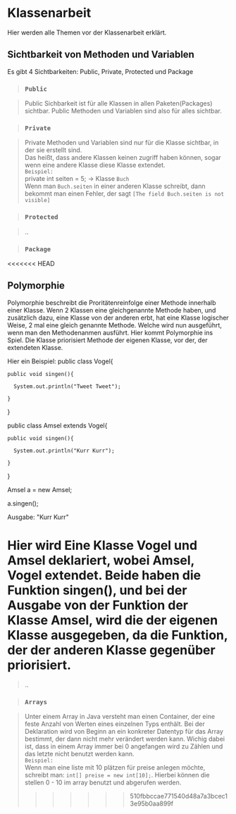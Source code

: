 # Klassenarbeit

Hier werden alle Themen vor der Klassenarbeit erklärt.

## Sichtbarkeit von Methoden und Variablen

Es gibt 4 Sichtbarkeiten: Public, Private, Protected und Package

 > ### `Public` 

  > Public Sichbarkeit ist für alle Klassen in allen Paketen(Packages) sichtbar. Public Methoden und Variablen sind also für alles sichtbar.

 > ### `Private` 

  > Private Methoden und Variablen sind nur für die Klasse sichtbar, in der sie erstellt sind.\
  Das heißt, dass andere Klassen keinen zugriff haben können, sogar wenn eine andere Klasse diese Klasse extendet.\
   `Beispiel:`\
   private int seiten = 5; -> Klasse `Buch` \
   Wenn man `Buch.seiten` in einer anderen Klasse schreibt, dann bekommt man einen Fehler, der sagt `[The field Buch.seiten is not visible]`


 > ### `Protected` 

  > ..


 > ### `Package` 

<<<<<<< HEAD
## Polymorphie

Polymorphie beschreibt die Proritätenreinfolge einer Methode innerhalb einer Klasse. Wenn 2 Klassen eine gleichgenannte Methode haben, und zusätzlich dazu, eine Klasse von der anderen erbt, hat eine Klasse logischer Weise, 2 mal eine gleich genannte Methode. Welche wird nun ausgeführt, wenn man den Methodenanmen ausführt. Hier kommt Polymorphie ins Spiel. Die Klasse priorisiert  Methode der eigenen Klasse, vor der, der extendeten Klasse.

Hier ein Beispiel:
  public class Vogel{

    public void singen(){

      System.out.println("Tweet Tweet");

    }
  }

  public class Amsel extends Vogel{

    public void singen(){

      System.out.println("Kurr Kurr");

    }
  }

  Amsel a = new Amsel;

  a.singen();

  Ausgabe:
  "Kurr Kurr"

Hier wird Eine Klasse Vogel und Amsel deklariert, wobei Amsel, Vogel extendet. Beide haben die Funktion singen(), und bei der Ausgabe von der Funktion der Klasse Amsel, wird die der eigenen Klasse ausgegeben, da die Funktion, der der anderen Klasse gegenüber priorisiert.
=======
  > ..

 > ### `Arrays`

  > Unter einem Array in Java versteht man einen Container, der eine feste Anzahl von Werten eines einzelnen Typs enthält. Bei der Deklaration wird von Beginn an ein konkreter Datentyp für das Array bestimmt, der dann nicht mehr verändert werden kann. Wichig dabei ist, dass in einem Array immer bei 0 angefangen wird zu Zählen und das letzte nicht benutzt werden kann.\
  `Beispiel:`\
  Wenn man eine liste mit 10 plätzen für preise anlegen möchte, schreibt man: `int[] preise = new int[10];`. Hierbei können die stellen 0 - 10 im array benutzt und abgerufen werden.
>>>>>>> 510fbbccae771540d48a7a3bcec13e95b0aa899f
